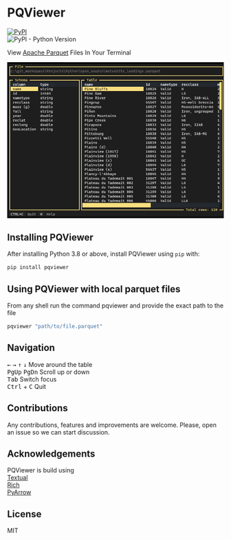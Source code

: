 # PQViewer

[![PyPI](https://img.shields.io/pypi/v/pqviewer)](https://pypi.org/project/pqviewer/)  
![PyPI - Python Version](https://img.shields.io/pypi/pyversions/pqviewer)  

View [Apache Parquet](https://parquet.apache.org/) Files In Your Terminal  

![PQViewer](https://github.com/thread53/pqviewer/blob/main/pqviewer.png)

## Installing PQViewer

After installing Python 3.8 or above, install PQViewer using `pip` with:

```bash
pip install pqviewer
```

## Using PQViewer with local parquet files

From any shell run the command pqviewer and provide the exact path to the file

```bash
pqviewer "path/to/file.parquet"
```

## Navigation  
<kbd>&#8592;</kbd> <kbd>&#8594;</kbd> <kbd>&#8593;</kbd> <kbd>&#8595;</kbd> Move around the table  
<kbd>PgUp</kbd> <kbd>PgDn</kbd> Scroll up or down  
<kbd>Tab</kbd> Switch focus  
<kbd>Ctrl</kbd> + <kbd>C</kbd> Quit  


## Contributions
Any contributions, features and improvements are welcome. Please, open an issue so we can start discussion.

## Acknowledgements
PQViewer is build using  
[Textual](https://github.com/Textualize/textual)  
[Rich](https://github.com/Textualize/rich)  
[PyArrow](https://arrow.apache.org/docs/python/index.html)

## License
MIT